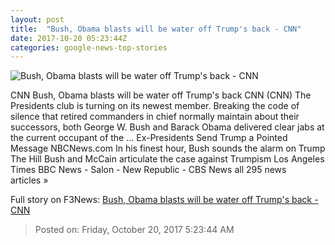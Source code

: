 ```yaml
---
layout: post
title:  "Bush, Obama blasts will be water off Trump's back - CNN"
date: 2017-10-20 05:23:44Z
categories: google-news-top-stories
---
```


![Bush, Obama blasts will be water off Trump's back - CNN](http://cdn.cnn.com/cnnnext/dam/assets/170712184544-0712-obama-trump-bush-nominations-thumbnail-super-tease.jpg)

CNN Bush, Obama blasts will be water off Trump's back CNN (CNN) The Presidents club is turning on its newest member. Breaking the code of silence that retired commanders in chief normally maintain about their successors, both George W. Bush and Barack Obama delivered clear jabs at the current occupant of the ... Ex-Presidents Send Trump a Pointed Message NBCNews.com In his finest hour, Bush sounds the alarm on Trump The Hill Bush and McCain articulate the case against Trumpism Los Angeles Times BBC News - Salon - New Republic - CBS News all 295 news articles »


Full story on F3News: [Bush, Obama blasts will be water off Trump's back - CNN](http://www.f3nws.com/n/hjKYkG)

> Posted on: Friday, October 20, 2017 5:23:44 AM
